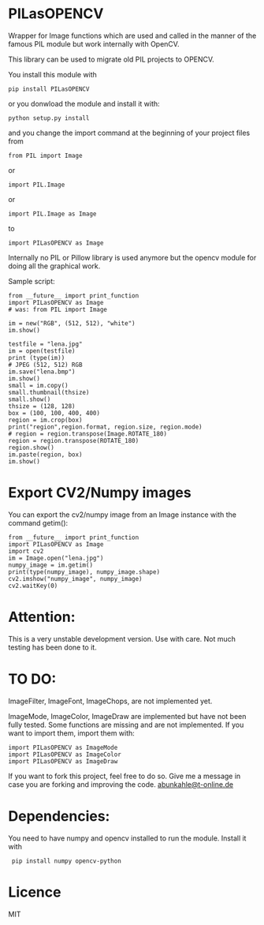 # PILasOPENCV
Wrapper for Image functions which are used and called in the manner of the famous PIL module but work internally with OpenCV.

This library can be used to migrate old PIL projects to OPENCV.

You install this module with

    pip install PILasOPENCV
    
or you donwload the module and install it with:

    python setup.py install
    
and you change the import command at the beginning of your project files from

    from PIL import Image
    
or 

    import PIL.Image
    
or 

    import PIL.Image as Image
    
to

    import PILasOPENCV as Image
    
Internally no PIL or Pillow library is used anymore but the opencv module for doing all the graphical work.

Sample script:

    from __future__ import print_function
    import PILasOPENCV as Image
    # was: from PIL import Image
    
    im = new("RGB", (512, 512), "white")
    im.show()
    
    testfile = "lena.jpg"
    im = open(testfile)
    print (type(im))
    # JPEG (512, 512) RGB
    im.save("lena.bmp")
    im.show()
    small = im.copy()
    small.thumbnail(thsize)
    small.show()
    thsize = (128, 128)
    box = (100, 100, 400, 400)
    region = im.crop(box)
    print("region",region.format, region.size, region.mode)
    # region = region.transpose(Image.ROTATE_180)
    region = region.transpose(ROTATE_180)
    region.show()
    im.paste(region, box)
    im.show()
     
# Export CV2/Numpy images
You can export the cv2/numpy image from an Image instance with the command getim():
    
    from __future__ import print_function
    import PILasOPENCV as Image
    import cv2
    im = Image.open("lena.jpg")
    numpy_image = im.getim()
    print(type(numpy_image), numpy_image.shape)
    cv2.imshow("numpy_image", numpy_image)
    cv2.waitKey(0)
    
# Attention:
This is a very unstable development version. Use with care. Not much testing has been done to it.

# TO DO:
ImageFilter, ImageFont, ImageChops, are not implemented yet.

ImageMode, ImageColor, ImageDraw are implemented but have not been fully tested.
Some functions are missing and are not implemented.
If you want to import them, import them with:

    import PILasOPENCV as ImageMode
    import PILasOPENCV as ImageColor
    import PILasOPENCV as ImageDraw

If you want to fork this project, feel free to do so. Give me a message in case you are forking and improving the code.
abunkahle@t-online.de

# Dependencies:
You need to have numpy and opencv installed to run the module.
Install it with 

     pip install numpy opencv-python
     
# Licence
MIT
